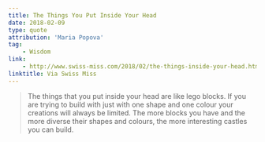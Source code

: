 ```yaml
---
title: The Things You Put Inside Your Head
date: 2018-02-09
type: quote
attribution: 'Maria Popova'
tag:
    - Wisdom
link:
    - http://www.swiss-miss.com/2018/02/the-things-inside-your-head.html
linktitle: Via Swiss Miss
---
```

>The things that you put inside your head are like lego blocks. If you are trying to build with just with one shape and one colour your creations will always be limited. The more blocks you have and the more diverse their shapes and colours, the more interesting castles you can build.